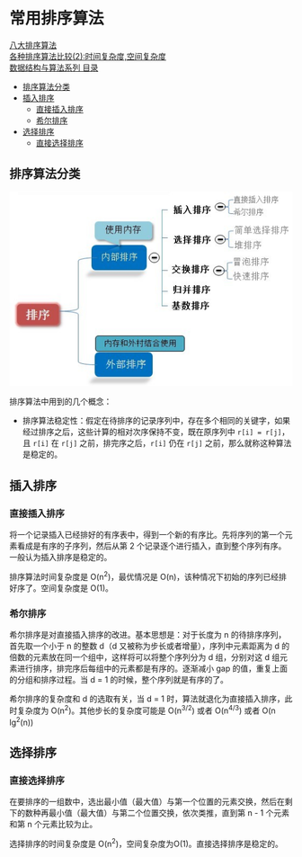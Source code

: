 # 常用排序算法

[八大排序算法](http://blog.csdn.net/hguisu/article/details/7776068)  
[各种排序算法比较(2):时间复杂度,空间复杂度](http://blog.csdn.net/weiwenhp/article/details/8622728)  
[数据结构与算法系列 目录](http://www.cnblogs.com/skywang12345/p/3603935.html)

<!-- toc -->

- [排序算法分类](#%E6%8E%92%E5%BA%8F%E7%AE%97%E6%B3%95%E5%88%86%E7%B1%BB)
- [插入排序](#%E6%8F%92%E5%85%A5%E6%8E%92%E5%BA%8F)
  * [直接插入排序](#%E7%9B%B4%E6%8E%A5%E6%8F%92%E5%85%A5%E6%8E%92%E5%BA%8F)
  * [希尔排序](#%E5%B8%8C%E5%B0%94%E6%8E%92%E5%BA%8F)
- [选择排序](#%E9%80%89%E6%8B%A9%E6%8E%92%E5%BA%8F)
  * [直接选择排序](#%E7%9B%B4%E6%8E%A5%E9%80%89%E6%8B%A9%E6%8E%92%E5%BA%8F)

<!-- tocstop -->

## 排序算法分类

![](assets/images/排序.jpg)

排序算法中用到的几个概念：
* 排序算法稳定性：假定在待排序的记录序列中，存在多个相同的关键字，如果经过排序之后，这些计算的相对次序保持不变，既在原序列中 `r[i] = r[j]`，且 `r[i]` 在 `r[j]` 之前，排完序之后，`r[i]` 仍在 `r[j]` 之前，那么就称这种算法是稳定的。

## 插入排序
### 直接插入排序
将一个记录插入已经排好的有序表中，得到一个新的有序比。先将序列的第一个元素看成是有序的子序列，然后从第 2 个记录逐个进行插入，直到整个序列有序。一般认为插入排序是稳定的。 

排序算法时间复杂度是 O(n<sup>2</sup>)，最优情况是 O(n)，该种情况下初始的序列已经排好序了。空间复杂度是 O(1)。

### 希尔排序
希尔排序是对直接插入排序的改进。基本思想是：对于长度为 n 的待排序序列，首先取一个小于 n 的整数 d（d 又被称为步长或者增量），序列中元素距离为 d 的倍数的元素放在同一个组中，这样将可以将整个序列分为 d 组，分别对这 d 组元素进行排序，排完序后每组中的元素都是有序的。逐渐减小 gap 的值，重复上面的分组和排序过程。当 d = 1 的时候，整个序列就是有序的了。

希尔排序的复杂度和 d 的选取有关，当 d = 1 时，算法就退化为直接插入排序，此时复杂度为 O(n<sup>2</sup>)。其他步长的复杂度可能是 O(n<sup>3/2</sup>) 或者 O(n<sup>4/3</sup>) 或者 O(n lg<sup>2</sup>(n))

## 选择排序
### 直接选择排序
在要排序的一组数中，选出最小值（最大值）与第一个位置的元素交换，然后在剩下的数种再最小值（最大值）与第二个位置交换，依次类推，直到第 n - 1 个元素和第 n 个元素比较为止。

选择排序的时间复杂度是 O(n<sup>2</sup>)，空间复杂度为O(1)。直接选择排序是稳定的。